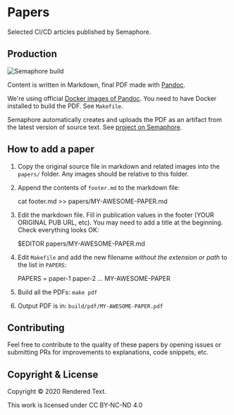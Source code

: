 # Papers

Selected CI/CD articles published by Semaphore.

## Production

![Semaphore build](https://semaphore-oss.semaphoreci.com/badges/papers.svg)

Content is written in Markdown, final PDF made with [Pandoc][pandoc].

We're using official [Docker images of Pandoc][pandoc-docker].
You need to have Docker installed to build the PDF. See `Makefile`.

Semaphore automatically creates and uploads the PDF as an artifact from the
latest version of source text. See [project on Semaphore][semaphore-project].

## How to add a paper

1. Copy the original source file in markdown and related images into the `papers/` folder.
Any images should be relative to this folder.
2. Append the contents of `footer.md` to the markdown file:

    cat footer.md >> papers/MY-AWESOME-PAPER.md

3. Edit the markdown file. Fill in publication values in the footer (YOUR ORIGINAL PUB URL, etc). You may need to add a title at the beginning. Check everything looks OK:

    $EDITOR papers/MY-AWESOME-PAPER.md

3. Edit `Makefile` and add the new filename *without the extension or path* to the list in `PAPERS`:

    PAPERS = paper-1 paper-2 ... MY-AWESOME-PAPER

4. Build all the PDFs: `make pdf`
5. Output PDF is in: `build/pdf/MY-AWESOME-PAPER.pdf`

## Contributing

Feel free to contribute to the quality of these papers by opening issues or
submitting PRs for improvements to explanations, code snippets, etc.

## Copyright & License

Copyright © 2020 Rendered Text.

This work is licensed under CC BY-NC-ND 4.0 <a href="https://creativecommons.org/licenses/by-nc-nd/4.0"><img height="16" style="margin-left: 3px;vertical-align:text-bottom;" src="https://search.creativecommons.org/static/img/cc_icon.svg" /><img height="16" style="margin-left: 3px;vertical-align:text-bottom;" src="https://search.creativecommons.org/static/img/cc-by_icon.svg" /><img height="16" style="margin-left: 3px;vertical-align:text-bottom;" src="https://search.creativecommons.org/static/img/cc-nc_icon.svg" /><img height="16" style="important;margin-left: 3px;vertical-align:text-bottom;" src="https://search.creativecommons.org/static/img/cc-nd_icon.svg" /></a>

[pandoc]: https://pandoc.org
[pandoc-docker]: https://github.com/pandoc/dockerfiles
[semaphore-project]: https://semaphore-oss.semaphoreci.com/projects/papers